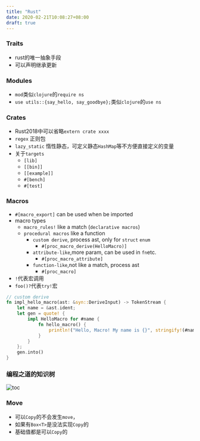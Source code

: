 ```yaml
---
title: "Rust"
date: 2020-02-21T10:08:27+08:00
draft: true
---
```


### Traits

* rust的唯一抽象手段
* 可以声明继承更新

### Modules
* `mod`类似`clojure`的`require ns`
* `use utils::{say_hello, say_goodbye};`类似`clojure`的`use ns`

### Crates
* Rust2018中可以省略`extern crate xxxx`
* `regex` 正则包
* `lazy_static` 惰性静态，可定义静态`HashMap`等不方便直接定义的变量
* 关于`targets`
    * `[lib]`
    * `[[bin]]`
    * `[[example]]`
    * `#[bench]`
    * `#[test]`

### Macros


* `#[macro_export]` can be used when be imported
* macro types
    * `macro_rules!` like a match (`declarative macros`)
    * `procedural macros` like a function
        * `custom derive`, process ast, only for `struct` `enum`
            * `#[proc_macro_derive(HelloMacro)]`
        * `attribute-like`,more param, can be used in `fn`etc. 
            * `#[proc_macro_attribute]`
        * `function-like`,not like a match, process ast
            * `#[proc_macro]`
* `!`代表宏调用
* `foo()?`代表`try!`宏

```rust
// custom derive
fn impl_hello_macro(ast: &syn::DeriveInput) -> TokenStream {
    let name = &ast.ident;
    let gen = quote! {
        impl HelloMacro for #name {
            fn hello_macro() {
                println!("Hello, Macro! My name is {}", stringify!(#name));
            }
        }
    };
    gen.into()
}
```
    
### 编程之道的知识树

![toc](/rust/toc.png)

### Move

* 可以`Copy`的不会发生`move`，
* 如果有`Box<T>`是没法实现`Copy`的
* 基础值都是可以`Copy`的


